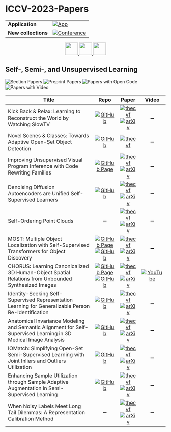 # ICCV-2023-Papers

<table>
    <tr>
        <td><strong>Application</strong></td>
        <td>
            <a href="https://huggingface.co/spaces/DmitryRyumin/NewEraAI-Papers" style="float:left;">
                <img src="https://img.shields.io/badge/🤗-NewEraAI--Papers-FFD21F.svg" alt="App" />
            </a>
        </td>
    </tr>
    <tr>
        <td><strong>New collections</strong></td>
        <td>
            <a href="https://github.com/DmitryRyumin/ICCV-2023-Papers/blob/main/README.md">
                <img src="http://img.shields.io/badge/ICCV-2025-0073AE.svg" alt="Conference">
            </a>
        </td>
    </tr>
</table>

<div align="center">
    <a href="https://github.com/DmitryRyumin/ICCV-2023-Papers/blob/main/sections/2023/main/transfer-low-shot-and-continual-learning.md">
        <img src="https://cdn.jsdelivr.net/gh/DmitryRyumin/NewEraAI-Papers@main/images/left.svg" width="40" alt="" />
    </a>
    <a href="https://github.com/DmitryRyumin/ICCV-2023-25-Papers/blob/main/README_2023.md">
        <img src="https://cdn.jsdelivr.net/gh/DmitryRyumin/NewEraAI-Papers@main/images/home.svg" width="40" alt="" />
    </a>
    <a href="https://github.com/DmitryRyumin/ICCV-2023-Papers/blob/main/sections/2023/main/self--semi--meta--unsupervised-learning.md">
        <img src="https://cdn.jsdelivr.net/gh/DmitryRyumin/NewEraAI-Papers@main/images/right.svg" width="40" alt="" />
    </a>
</div>

## Self-, Semi-, and Unsupervised Learning

![Section Papers](https://img.shields.io/badge/Section%20Papers-12-42BA16) ![Preprint Papers](https://img.shields.io/badge/Preprint%20Papers-11-b31b1b) ![Papers with Open Code](https://img.shields.io/badge/Papers%20with%20Open%20Code-9-1D7FBF) ![Papers with Video](https://img.shields.io/badge/Papers%20with%20Video-1-FF0000)

| **Title** | **Repo** | **Paper** | **Video** |
|-----------|:--------:|:---------:|:---------:|
| Kick Back & Relax: Learning to Reconstruct the World by Watching SlowTV | [![GitHub](https://img.shields.io/github/stars/jspenmar/slowtv_monodepth?style=flat)](https://github.com/jspenmar/slowtv_monodepth) | [![thecvf](https://img.shields.io/badge/pdf-thecvf-7395C5.svg)](https://openaccess.thecvf.com/content/ICCV2023/papers/Spencer_Kick_Back__Relax_Learning_to_Reconstruct_the_World_by_ICCV_2023_paper.pdf) <br /> [![arXiv](https://img.shields.io/badge/arXiv-2307.10713-b31b1b.svg)](https://arxiv.org/abs/2307.10713) | :heavy_minus_sign: |
| Novel Scenes & Classes: Towards Adaptive Open-Set Object Detection | [![GitHub](https://img.shields.io/github/stars/CityU-AIM-Group/SOMA?style=flat)](https://github.com/CityU-AIM-Group/SOMA) | [![thecvf](https://img.shields.io/badge/pdf-thecvf-7395C5.svg)](https://openaccess.thecvf.com/content/ICCV2023/papers/Li_Novel_Scenes__Classes_Towards_Adaptive_Open-set_Object_Detection_ICCV_2023_paper.pdf) | :heavy_minus_sign: |
| Improving Unsupervised Visual Program Inference with Code Rewriting Families | [![GitHub Page](https://img.shields.io/badge/GitHub-Page-159957.svg)](https://bardofcodes.github.io/coref/) | [![thecvf](https://img.shields.io/badge/pdf-thecvf-7395C5.svg)](https://openaccess.thecvf.com/content/ICCV2023/papers/Ganeshan_Improving_Unsupervised_Visual_Program_Inference_with_Code_Rewriting_Families_ICCV_2023_paper.pdf) <br /> [![arXiv](https://img.shields.io/badge/arXiv-2309.14972-b31b1b.svg)](https://arxiv.org/abs/2309.14972) | :heavy_minus_sign: |
| Denoising Diffusion Autoencoders are Unified Self-Supervised Learners | [![GitHub](https://img.shields.io/github/stars/FutureXiang/ddae?style=flat)](https://github.com/FutureXiang/ddae) | [![thecvf](https://img.shields.io/badge/pdf-thecvf-7395C5.svg)](https://openaccess.thecvf.com/content/ICCV2023/papers/Xiang_Denoising_Diffusion_Autoencoders_are_Unified_Self-supervised_Learners_ICCV_2023_paper.pdf) <br /> [![arXiv](https://img.shields.io/badge/arXiv-2303.09769-b31b1b.svg)](https://arxiv.org/abs/2303.09769) | :heavy_minus_sign: |
| Self-Ordering Point Clouds | :heavy_minus_sign: | [![thecvf](https://img.shields.io/badge/pdf-thecvf-7395C5.svg)](https://openaccess.thecvf.com/content/ICCV2023/papers/Yang_Self-Ordering_Point_Clouds_ICCV_2023_paper.pdf) <br /> [![arXiv](https://img.shields.io/badge/arXiv-2304.00961-b31b1b.svg)](https://arxiv.org/abs/2304.00961) | :heavy_minus_sign: |
| MOST: Multiple Object Localization with Self-Supervised Transformers for Object Discovery | [![GitHub Page](https://img.shields.io/badge/GitHub-Page-159957.svg)](https://rssaketh.github.io/most) <br /> [![GitHub](https://img.shields.io/github/stars/rssaketh/MOST?style=flat)](https://github.com/rssaketh/MOST) | [![thecvf](https://img.shields.io/badge/pdf-thecvf-7395C5.svg)](https://openaccess.thecvf.com/content/ICCV2023/papers/Rambhatla_MOST_Multiple_Object_Localization_with_Self-Supervised_Transformers_for_Object_Discovery_ICCV_2023_paper.pdf) <br /> [![arXiv](https://img.shields.io/badge/arXiv-2304.05387-b31b1b.svg)](https://arxiv.org/abs/2304.05387) | :heavy_minus_sign: |
| CHORUS: Learning Canonicalized 3D Human-Object Spatial Relations from Unbounded Synthesized Images | [![GitHub Page](https://img.shields.io/badge/GitHub-Page-159957.svg)](https://jellyheadandrew.github.io/projects/chorus/) <br /> [![GitHub](https://img.shields.io/github/stars/jellyheadandrew/CHORUS?style=flat)](https://github.com/jellyheadandrew/CHORUS) | [![thecvf](https://img.shields.io/badge/pdf-thecvf-7395C5.svg)](https://openaccess.thecvf.com/content/ICCV2023/papers/Han_CHORUS__Learning_Canonicalized_3D_Human-Object_Spatial_Relations_from_Unbounded_ICCV_2023_paper.pdf) <br /> [![arXiv](https://img.shields.io/badge/arXiv-2308.12288-b31b1b.svg)](https://arxiv.org/abs/2308.12288) | [![YouTube](https://img.shields.io/badge/YouTube-%23FF0000.svg?style=for-the-badge&logo=YouTube&logoColor=white)](https://www.youtube.com/watch?v=3WwUdKsbqKQ) |
| Identity-Seeking Self-Supervised Representation Learning for Generalizable Person Re-Identification | [![GitHub](https://img.shields.io/github/stars/dcp15/ISR_ICCV2023_Oral?style=flat)](https://github.com/dcp15/ISR_ICCV2023_Oral) | [![thecvf](https://img.shields.io/badge/pdf-thecvf-7395C5.svg)](https://openaccess.thecvf.com/content/ICCV2023/papers/Dou_Identity-Seeking_Self-Supervised_Representation_Learning_for_Generalizable_Person_Re-Identification_ICCV_2023_paper.pdf) <br /> [![arXiv](https://img.shields.io/badge/arXiv-2308.08887-b31b1b.svg)](https://arxiv.org/abs/2308.08887) | :heavy_minus_sign: |
| Anatomical Invariance Modeling and Semantic Alignment for Self-Supervised Learning in 3D Medical Image Analysis | [![GitHub](https://img.shields.io/github/stars/alibaba-damo-academy/alice?style=flat)](https://github.com/alibaba-damo-academy/alice) | [![thecvf](https://img.shields.io/badge/pdf-thecvf-7395C5.svg)](https://openaccess.thecvf.com/content/ICCV2023/papers/Jiang_Anatomical_Invariance_Modeling_and_Semantic_Alignment_for_Self-supervised_Learning_in_ICCV_2023_paper.pdf) <br /> [![arXiv](https://img.shields.io/badge/arXiv-2302.05615-b31b1b.svg)](https://arxiv.org/abs/2302.05615) | :heavy_minus_sign: |
| IOMatch: Simplifying Open-Set Semi-Supervised Learning with Joint Inliers and Outliers Utilization | [![GitHub](https://img.shields.io/github/stars/nukezil/IOMatch?style=flat)](https://github.com/nukezil/IOMatch) | [![thecvf](https://img.shields.io/badge/pdf-thecvf-7395C5.svg)](https://openaccess.thecvf.com/content/ICCV2023/papers/Li_IOMatch_Simplifying_Open-Set_Semi-Supervised_Learning_with_Joint_Inliers_and_Outliers_ICCV_2023_paper.pdf) <br /> [![arXiv](https://img.shields.io/badge/arXiv-2308.13168-b31b1b.svg)](https://arxiv.org/abs/2308.13168) | :heavy_minus_sign: |
| Enhancing Sample Utilization through Sample Adaptive Augmentation in Semi-Supervised Learning | [![GitHub](https://img.shields.io/github/stars/GuanGui-nju/SAA?style=flat)](https://github.com/GuanGui-nju/SAA) | [![thecvf](https://img.shields.io/badge/pdf-thecvf-7395C5.svg)](https://openaccess.thecvf.com/content/ICCV2023/papers/Gui_Enhancing_Sample_Utilization_through_Sample_Adaptive_Augmentation_in_Semi-Supervised_Learning_ICCV_2023_paper.pdf) <br /> [![arXiv](https://img.shields.io/badge/arXiv-2309.03598-b31b1b.svg)](https://arxiv.org/abs/2309.03598) | :heavy_minus_sign: |
| When Noisy Labels Meet Long Tail Dilemmas: A Representation Calibration Method | :heavy_minus_sign: | [![thecvf](https://img.shields.io/badge/pdf-thecvf-7395C5.svg)](https://openaccess.thecvf.com/content/ICCV2023/papers/Zhang_When_Noisy_Labels_Meet_Long_Tail_Dilemmas_A_Representation_Calibration_ICCV_2023_paper.pdf) <br /> [![arXiv](https://img.shields.io/badge/arXiv-2211.10955-b31b1b.svg)](https://arxiv.org/abs/2211.10955) | :heavy_minus_sign: |
